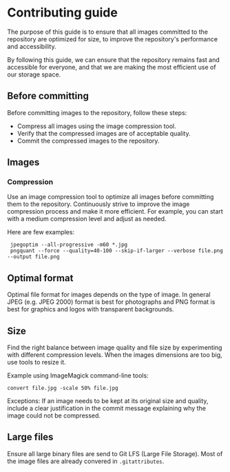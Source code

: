# Contributing guide

The purpose of this guide is to ensure
that all images committed to the repository are optimized for size,
to improve the repository's performance and accessibility.

By following this guide, we can ensure that
the repository remains fast and accessible for everyone,
and that we are making the most efficient use of our storage space.

## Before committing

Before committing images to the repository, follow these steps:

- Compress all images using the image compression tool.
- Verify that the compressed images are of acceptable quality.
- Commit the compressed images to the repository.

## Images

### Compression

Use an image compression tool to optimize all images before committing them to the repository.
Continuously strive to improve the image compression process and make it more efficient.
For example, you can start with a medium compression level and adjust as needed.

Here are few examples:

     jpegoptim --all-progressive -m60 *.jpg
     pngquant --force --quality=40-100 --skip-if-larger --verbose file.png --output file.png

## Optimal format

Optimal file format for images depends on the type of image.
In general JPEG (e.g. JPEG 2000) format is best for photographs
and PNG format is best for graphics and logos with transparent backgrounds.

## Size

Find the right balance between image quality and file size by experimenting with different compression levels.
When the images dimensions are too big, use tools to resize it.

Example using ImageMagick command-line tools:

    convert file.jpg -scale 50% file.jpg

Exceptions:
If an image needs to be kept at its original size and quality,
include a clear justification in the commit message explaining
why the image could not be compressed.

## Large files

Ensure all large binary files are send to Git LFS (Large File Storage).
Most of the image files are already convered in `.gitattributes`.

